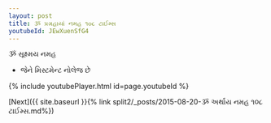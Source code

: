 ```yaml
---
layout: post
title: ૐ પ્રગ્રહાયાં નમહ ૧૦૮ ટાઈમ્સ
youtubeId: JEwXuenSfG4
---
```

 
 
 ૐ સૂક્ષ્મય નમહ  
 
 -  જેને મિસ્ટમેન્ટ નોલેજ છે 
 
  
 
  
 
 
 
 
 
 


{% include youtubePlayer.html id=page.youtubeId %}
 
[Next]({{ site.baseurl }}{% link  split2/_posts/2015-08-20-ૐ અર્થાય નમહ ૧૦૮ ટાઈમ્સ.md%})
 

